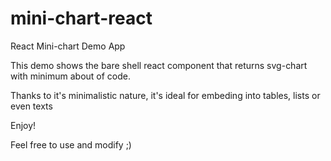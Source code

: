 # mini-chart-react
React Mini-chart Demo App


This demo shows the bare shell react component that returns svg-chart with minimum about of code.

Thanks to it's minimalistic nature, it's ideal for embeding into tables, lists or even texts

Enjoy!

Feel free to use and modify ;)

